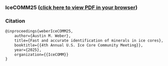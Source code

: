 ### **IceCOMM25** ([click here to view PDF in your browser](https://docs.google.com/viewer?url=https://raw.githubusercontent.com/weber1158/eds-classification/main/Paper/Posters/IceCOMM25.pdf))

### Citation
```tex
@inproceedings{weberIceCOMM25,
    author={Austin M. Weber},
    title={Fast and accurate identification of minerals in ice cores},
    booktitle={{4th Annual U.S. Ice Core Community Meeting}},
    year={2025},
    organization={{IceCOMM}}
}
```
